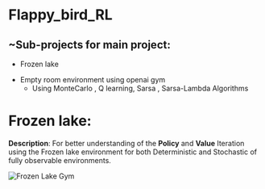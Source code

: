 # Flappy_bird_RL

## ~Sub-projects for main project:
 - Frozen lake
 * Empty room environment using openai gym
    * Using MonteCarlo , Q learning, Sarsa , Sarsa-Lambda Algorithms 

# Frozen lake: 
**Description**: For better understanding of the **Policy** and **Value** Iteration using the Frozen lake environment for both Deterministic and Stochastic of fully observable environments.

![Frozen Lake Gym](https://www.gymlibrary.dev/_images/frozen_lake.gif)
